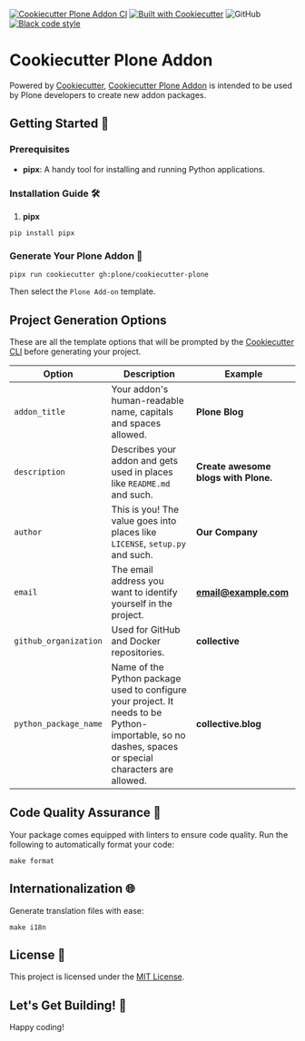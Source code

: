 [![Cookiecutter Plone Addon CI](https://github.com/plone/cookiecutter-plone/actions/workflows/plone_addon.yml/badge.svg)](https://github.com/plone/cookiecutter-plone/actions/workflows/plone_addon.yml)
[![Built with Cookiecutter](https://img.shields.io/badge/built%20with-Cookiecutter-ff69b4.svg?logo=cookiecutter)](https://github.com/plone/cookiecutter-plone/)
![GitHub](https://img.shields.io/github/license/plone/cookiecutter-plone)
[![Black code style](https://img.shields.io/badge/code%20style-black-000000.svg)](https://github.com/ambv/black)

# Cookiecutter Plone Addon

Powered by [Cookiecutter](https://github.com/cookiecutter/cookiecutter), [Cookiecutter Plone Addon](https://github.com/plone/cookiecutter-plone/plone_addon) is intended to be used by Plone developers to create new addon packages.

## Getting Started 🏁

### Prerequisites

- **pipx**: A handy tool for installing and running Python applications.

### Installation Guide 🛠️

1. **pipx**

```shell
pip install pipx
```
### Generate Your Plone Addon 🎉

```shell
pipx run cookiecutter gh:plone/cookiecutter-plone
```
Then select the `Plone Add-on` template.


## Project Generation Options

These are all the template options that will be prompted by the [Cookiecutter CLI](https://github.com/cookiecutter/cookiecutter) before generating your project.

| Option                | Description                                                                                                                                          | Example                       |
| --------------------- | ---------------------------------------------------------------------------------------------------------------------------------------------------- | ----------------------------- |
| `addon_title`  | Your addon's human-readable name, capitals and spaces allowed.                                                                                     | **Plone Blog**                |
| `description`         | Describes your addon and gets used in places like ``README.md`` and such.                                                                          | **Create awesome blogs with Plone.** |
| `author`              | This is you! The value goes into places like ``LICENSE``, ``setup.py`` and such.                                                                     | **Our Company**               |
| `email`               | The email address you want to identify yourself in the project.                                                                                      | **email@example.com**         |
| `github_organization` | Used for GitHub and Docker repositories.                                                                                                             | **collective**                |
| `python_package_name` | Name of the Python package used to configure your project. It needs to be Python-importable, so no dashes, spaces or special characters are allowed. | **collective.blog**    |


## Code Quality Assurance 🧐

Your package comes equipped with linters to ensure code quality. Run the following to automatically format your code:

```shell
make format
```

## Internationalization 🌐

Generate translation files with ease:

```shell
make i18n
```
## License 📜

This project is licensed under the [MIT License](/LICENSE).

## Let's Get Building! 🚀

Happy coding!
